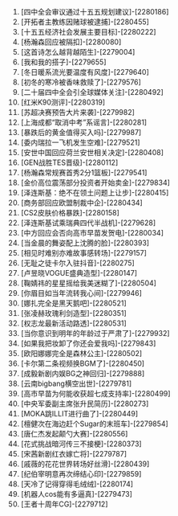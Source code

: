 
1. [四中全会审议通过十五五规划建议]-[2280186]
1. [开拓者主教练因赌球被逮捕]-[2280455]
1. [十五五经济社会发展主要目标]-[2280222]
1. [杨瀚森回应被隔扣]-[2280080]
1. [这首诗怎么越背越陌生]-[2279004]
1. [我和我的搭子]-[2279655]
1. [冬日暖系流光要温度有风度]-[2279640]
1. [初冬的寒冷被香味救赎了]-[2279576]
1. [二十届四中全会引全球媒体关注]-[2280492]
1. [红米K90测评]-[2280319]
1. [苏超决赛预告大片来袭]-[2279982]
1. [上海成都“取消中考”系谣言]-[2280281]
1. [暴跌后的黄金值得买入吗]-[2279987]
1. [委内瑞拉一飞机发生空难]-[2279521]
1. [安世中国回应荷兰安世相关决定]-[2280408]
1. [GEN战胜TES晋级]-[2280112]
1. [杨瀚森常规赛首秀2分1篮板]-[2279541]
1. [金价高位震荡部分投资者开始卖金]-[2279834]
1. [泽连斯基：绝不在领土问题上让步]-[2280415]
1. [商务部回应欧盟制裁中企]-[2280434]
1. [CS2皮肤价格暴跌]-[2280158]
1. [泽连斯基试乘瑞典四代半战机]-[2279628]
1. [中方回应会否向高市早苗发贺电]-[2280034]
1. [当金晨的舞姿配上沈腾的脸]-[2280393]
1. [相见时难别亦难故事感转场]-[2279157]
1. [无耻之徒卡尔入驻抖音]-[2280275]
1. [卢昱晓VOGUE盛典造型]-[2280147]
1. [鞠婧祎的星星摇给我美迷糊了]-[2280504]
1. [你眉目如当年流转我心间]-[2279946]
1. [娜扎完全是黑天鹅吧]-[2280521]
1. [张凌赫玫瑰利剑造型]-[2280351]
1. [权志龙最新活动路透]-[2280531]
1. [当你意识到明年的年龄过于严肃了]-[2279932]
1. [如果我把妆卸了你还会爱我吗]-[2279843]
1. [欧阳娜娜完全是森林公主]-[2280502]
1. [卡尔第二条视频换BGM了]-[2280450]
1. [成毅新剧内娱BG之神回归]-[2279888]
1. [云南bigbang横空出世]-[2279781]
1. [高市早苗为何能收获超七成支持率]-[2280499]
1. [中央军委副主席张升民简历]-[2280273]
1. [MOKA跳ILLIT进行曲了]-[2280449]
1. [檀健次在海边赶个Sugar的末班车]-[2279854]
1. [唐仁杰发起颠勺大赛]-[2280556]
1. [花式挑战暗河传三不接梗]-[2280373]
1. [宋茜新剧红衣嫁亡将]-[2279787]
1. [戚薇的花花世界转场好丝滑]-[2280439]
1. [纪伯宰明意再次缔结心印]-[2279859]
1. [天冷了记得穿得毛绒绒]-[2280174]
1. [机器人cos能有多逼真]-[2279473]
1. [王者十周年CG]-[2279712]